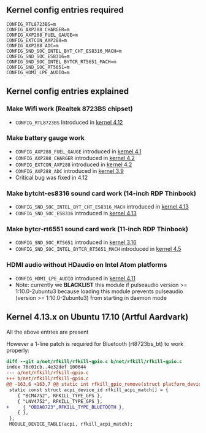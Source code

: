 ## Kernel config entries required
```
CONFIG_RTL8723BS=m
CONFIG_AXP288_CHARGER=m
CONFIG_AXP288_FUEL_GAUGE=m
CONFIG_EXTCON_AXP288=m
CONFIG_AXP288_ADC=m
CONFIG_SND_SOC_INTEL_BYT_CHT_ES8316_MACH=m
CONFIG_SND_SOC_ES8316=m
CONFIG_SND_SOC_INTEL_BYTCR_RT5651_MACH=m
CONFIG_SND_SOC_RT5651=m
CONFIG_HDMI_LPE_AUDIO=m
```
## Kernel config entries explained
### Make Wifi work (Realtek 8723BS chipset)
- ```CONFIG_RTL8723BS``` Introduced in [kernel 4.12](https://cateee.net/lkddb/web-lkddb/RTL8723BS.html)
### Make battery gauge work
- ```CONFIG_AXP288_FUEL_GAUGE``` introduced in [kernel 4.1](https://cateee.net/lkddb/web-lkddb/AXP288_FUEL_GAUGE.html)
- ```CONFIG_AXP288_CHARGER``` introduced in [kernel 4.2](https://cateee.net/lkddb/web-lkddb/AXP288_CHARGER.html)
- ```CONFIG_EXTCON_AXP288``` introduced in [kernel 4.2](https://cateee.net/lkddb/web-lkddb/EXTCON_AXP288.html)
- ```CONFIG_AXP288_ADC``` introduced in [kernel 3.9](https://cateee.net/lkddb/web-lkddb/AXP288_ADC.html)
- Critical bug was fixed in 4.12
### Make bytcht-es8316 sound card work (14-inch RDP Thinbook)
- ```CONFIG_SND_SOC_INTEL_BYT_CHT_ES8316_MACH``` introduced in [kernel 4.13](https://cateee.net/lkddb/web-lkddb/SND_SOC_INTEL_BYT_CHT_ES8316_MACH.html)
- ```CONFIG_SND_SOC_ES8316``` introduced in [kernel 4.13](https://cateee.net/lkddb/web-lkddb/SND_SOC_ES8316.html)
### Make bytcr-rt6551 sound card work (11-inch RDP Thinbook)
- ```CONFIG_SND_SOC_RT5651``` introduced in [kernel 3.16](https://cateee.net/lkddb/web-lkddb/SND_SOC_RT5651.html)
- ```CONFIG_SND_SOC_INTEL_BYTCR_RT5651_MACH``` introduced in [kernel 4.5](https://cateee.net/lkddb/web-lkddb/SND_SOC_INTEL_BYTCR_RT5651_MACH.html)
### HDMI audio without HDaudio on Intel Atom platforms
- ```CONFIG_HDMI_LPE_AUDIO``` introduced in [kernel 4.11](https://cateee.net/lkddb/web-lkddb/HDMI_LPE_AUDIO.html)
- Note: currently we **BLACKLIST** this module if pulseaudio version >= 1:10.0-2ubuntu3 because loading this module prevents pulseaudio (version >= 1:10.0-2ubuntu3) from starting in daemon mode
## Kernel 4.13.x on Ubuntu 17.10 (Artful Aardvark)
All the above entries are present

However a 1-line patch is required for Bluetooth (rt8723bs_bt) to work properly:
```diff
diff --git a/net/rfkill/rfkill-gpio.c b/net/rfkill/rfkill-gpio.c
index 76c01cb..4e32def 100644
--- a/net/rfkill/rfkill-gpio.c
+++ b/net/rfkill/rfkill-gpio.c
@@ -163,6 +163,7 @@ static int rfkill_gpio_remove(struct platform_device *pdev)
 static const struct acpi_device_id rfkill_acpi_match[] = {
 	{ "BCM4752", RFKILL_TYPE_GPS },
 	{ "LNV4752", RFKILL_TYPE_GPS },
+     { "OBDA8723",RFKILL_TYPE_BLUETOOTH },
 	{ },
 };
 MODULE_DEVICE_TABLE(acpi, rfkill_acpi_match);
```
